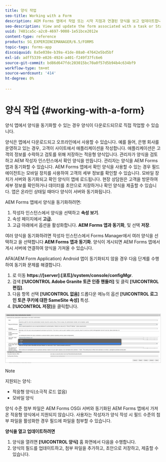 ```yaml
---
title: 양식 작업
seo-title: Working with a Form
description: AEM Forms 앱에서 작업 또는 시작 지점과 연결된 양식을 보고 업데이트합니다
seo-description: View and update the form associated with a task or Startpoint in the AEM Forms app
uuid: 7481ca5c-a2c0-4697-9008-1e51bce2012e
content-type: reference
products: SG_EXPERIENCEMANAGER/6.5/FORMS
topic-tags: forms-app
discoiquuid: 8a5e038e-b39a-41de-88a0-47642e5bd5bf
exl-id: adff5339-e026-4924-a401-f249f37fc6e6
source-git-commit: bd86d647fdc203015bc70a0f57d5b94b4c634bf9
workflow-type: tm+mt
source-wordcount: '414'
ht-degree: 0%

---
```


# 양식 작업 {#working-with-a-form}

양식 앱에서 양식을 동기화할 수 있는 경우 양식이 다운로드되므로 직접 작업할 수 있습니다.

양식은 앱에서 다운로드되고 오프라인에서 사용할 수 있습니다. 예를 들어, 은행 회사를 운영하고 있는 경우, 고객이 사이트에서 애플리케이션을 작성합니다. 애플리케이션은 고객의 정보를 수락하고 검토를 위해 저장하는 적응형 양식입니다. 관리자가 양식을 검토하고 AEM 작성자 인스턴스에서 확인 양식을 만듭니다. 관리자는 양식을 AEM Forms 앱과 동기화할 수 있습니다. AEM Forms 앱에서 확인 양식을 사용할 수 있는 경우 필드 에이전트는 모바일 장치를 사용하여 고객의 세부 정보를 확인할 수 있습니다. 모바일 장치가 서버와 동기화되고 확인 양식이 앱에 로드됩니다. 현장 상담원은 고객을 방문하여 세부 정보를 확인하거나 데이터를 초안으로 저장하거나 확인 양식을 제출할 수 있습니다. 앱은 온라인 상태일 때마다 양식이 서버와 동기화됩니다.

AEM Forms 앱에서 양식을 동기화하려면:

1. 작성자 인스턴스에서 양식을 선택하고 **속성 보기**.
1. 속성 페이지에서 **고급.**
1. 고급 아래에서 옵션을 활성화합니다. **AEM Forms 앱과 동기화**, 및 선택 **저장**.

여러 양식을 동기화하려면 작성자 인스턴스에서 Forms Manager에서 여러 양식을 선택하고 을 선택합니다 **AEM Forms 앱과 동기화**. 양식이 게시되면 AEM Forms 앱에서 게시 서버에 연결하여 양식을 가져올 수 있습니다.

AFA(AEM Form Application) Android 앱이 동기화되지 않을 경우 다음 단계를 수행하여 동기화 문제를 해결합니다.

1. 로 이동 **https://[server]:[포트]/system/console/configMgr**.
1. 검색 **[!UICONTROL Adobe Granite 토큰 인증 핸들러]** 및 클릭 **[!UICONTROL 편집]**.
1. 다음 항목 선택 **[!UICONTROL 없음]** 드롭다운 메뉴의 옵션 **[!UICONTROL 로그인 토큰 쿠키에 대한 SameSite 속성]** 특성.
1. **[!UICONTROL 저장]**&#x200B;을 클릭합니다.

![AFA Android 앱과 이미지 동기화](/help/forms/using/assets/afaandroid.png)

>[!NOTE]
>
>지원되는 양식:
>
>* 적응형 양식(소극적 로드 없음)
>* 모바일 양식
>
>양식 수준 첨부 파일은 AEM Forms OSGi 서버와 동기화된 AEM Forms 앱에서 가져온 적응형 양식에서 지원되지 않습니다. 사용자는 작성자가 양식 작성 시 필드 수준의 첨부 파일을 활성화한 경우 필드에 파일을 첨부할 수 있습니다.


**양식을 열고 업데이트하려면**

1. 양식을 열려면 **[!UICONTROL 양식]** 홈 화면에서 다음을 수행합니다.
1. 양식의 필드를 업데이트하고, 첨부 파일을 추가하고, 초안으로 저장하고, 제출할 수 있습니다.
